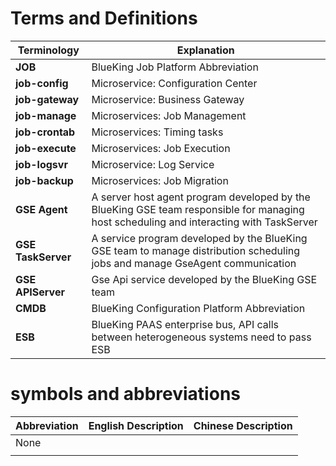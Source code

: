 # Terms and Definitions

| Terminology | Explanation |
|-----------------|--------------------------------------------------------------------------|
| **JOB** | BlueKing Job Platform Abbreviation |
| **job-config** | Microservice: Configuration Center |
| **job-gateway** | Microservice: Business Gateway |
| **job-manage** | Microservices: Job Management |
| **job-crontab** | Microservices: Timing tasks |
| **job-execute** | Microservices: Job Execution |
| **job-logsvr** | Microservice: Log Service |
| **job-backup** | Microservices: Job Migration |
| **GSE Agent** | A server host agent program developed by the BlueKing GSE team responsible for managing host scheduling and interacting with TaskServer |
| **GSE TaskServer**| A service program developed by the BlueKing GSE team to manage distribution scheduling jobs and manage GseAgent communication |
| **GSE APIServer**| Gse Api service developed by the BlueKing GSE team |
| **CMDB** | BlueKing Configuration Platform Abbreviation |
| **ESB** | BlueKing PAAS enterprise bus, API calls between heterogeneous systems need to pass ESB |

# symbols and abbreviations

| Abbreviation | English Description | Chinese Description |
|------|----------|----------|
| None | | |
| | | |